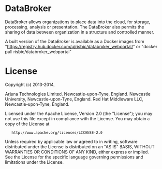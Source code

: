 DataBroker
==========

DataBroker allows organizations to place data into the cloud, for storage, processing, analysis or presentation. The DataBroker also permits the sharing of data between organization in a structure and controlled manner.

A built version of the DataBroker is available as a Docker images from "https://registry.hub.docker.com/u/risbic/databroker_webportal/" or "docker pull risbic/databroker_webportal"

License
=======

Copyright (c) 2013-2014,

   Arjuna Technologies Limited, Newcastle-upon-Tyne, England.
   Newcastle University, Newcastle-upon-Tyne, England.
   Red Hat Middleware LLC, Newcastle-upon-Tyne, England.

   Licensed under the Apache License, Version 2.0 (the "License");
   you may not use this file except in compliance with the License.
   You may obtain a copy of the License at

       http://www.apache.org/licenses/LICENSE-2.0

   Unless required by applicable law or agreed to in writing, software
   distributed under the License is distributed on an "AS IS" BASIS,
   WITHOUT WARRANTIES OR CONDITIONS OF ANY KIND, either express or implied.
   See the License for the specific language governing permissions and
   limitations under the License.
